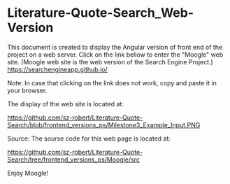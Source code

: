 # Literature-Quote-Search_Web-Version

This document is created to display the Angular version of front end of the project on a web server.
Click on the link bellow to enter the "Moogle" web site. (Moogle web site is the web version of the Search Engine Project.)
https://searchengineapp.github.io/

Note: In case that clicking on the link does not work, copy and paste it in your browser. 

The display of the web site is located at:

https://github.com/sz-robert/Literature-Quote-Search/blob/frontend_versions_ps/Milestone3_Example_Input.PNG


Source: The sourse code for this web page is located at: 

https://github.com/sz-robert/Literature-Quote-Search/tree/frontend_versions_ps/Moogle/src


Enjoy Moogle!

